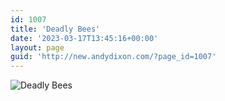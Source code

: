 ```yaml
---
id: 1007
title: 'Deadly Bees'
date: '2023-03-17T13:45:16+00:00'
layout: page
guid: 'http://new.andydixon.com/?page_id=1007'
---
```


![Deadly Bees](https://i0.wp.com/assets.g8x2.ldn.idrivee2-23.com/posters/Deadly%20Bees%2001.jpg?w=1200&ssl=1 "Deadly Bees")
